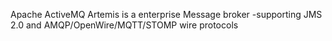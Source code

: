 Apache ActiveMQ Artemis is a enterprise Message broker -supporting JMS 2.0 and AMQP/OpenWire/MQTT/STOMP wire protocols
